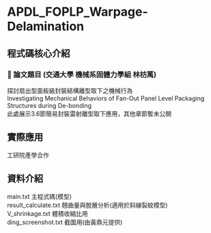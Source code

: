 # APDL_FOPLP_Warpage-Delamination
## 程式碼核心介紹
### 🥑 論文題目  (交通大學 機械系固體力學組 林枋萭)
探討扇出型面板級封裝結構離型取下之機械行為  
Investigating Mechanical Behaviors of Fan-Out Panel Level Packaging Structures during De-bonding  
此處展示3.6節簡易封裝雷射離型取下應用，其他章節暫未公開  

## 實際應用
工研院產學合作  

## 資料介紹
main.txt 主程式碼(模型)     
result_calculate.txt 翹曲量與脫層分析(適用於斜線裂紋模型)  
V_shrinkage.txt 體積收縮比用  
ding_screenshot.txt 截圖用(由黃鼎元提供)  
